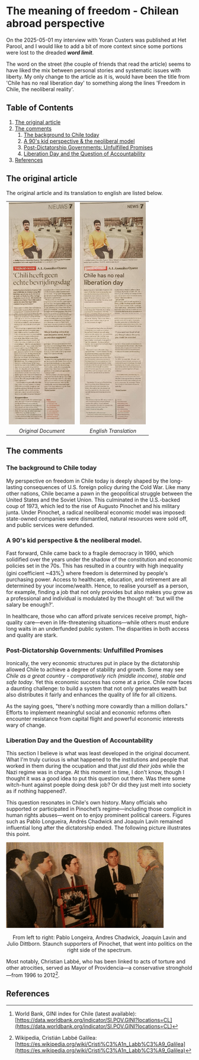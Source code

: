# The meaning of freedom - Chilean abroad perspective

On the 2025-05-01 my interview with Yoran Custers was published at Het Parool, and I would like to add a bit of more context since some portions were lost to the dreaded ***word limit***. 

The word on the street (the couple of friends that read the article) seems to have liked the mix between personal stories and systematic issues with liberty.
My only change to the article as it is, would have been the title from 'Chile has no real liberation day' to something along the lines 'Freedom in Chile, the neoliberal reality'.

## Table of Contents

1. [The original article](#the-original-article)
2. [The comments](#the-comments)
    1. [The background to Chile today](#the-background-to-chile-today)
    2. [A 90's kid perspective & the neoliberal model](#a-90s-kid-perspective--the-neoliberal-model)
    3. [Post-Dictatorship Governments: Unfulfilled Promises](#post-dictatorship-governments-unfulfilled-promises)
    4. [Liberation Day and the Question of Accountability](#liberation-day-and-the-question-of-accountability)
3. [References](#references)

## The original article

The original article and its translation to english are listed below. 

<table>
<tr>
<td style="width: 50%;"><img src="images/Original.jpg" alt="Original Document" style="height: 600px; width: auto; object-fit: contain;"></td>
<td style="width: 50%;"><img src="images/EnglishTranslation.jpg" alt="English Translation" style="height: 600px; width: auto; object-fit: contain;"></td>
</tr>
<tr>
<td align="center"><em>Original Document</em></td>
<td align="center"><em>English Translation</em></td>
</tr>
</table>

## The comments

### The background to Chile today

My perspective on freedom in Chile today is deeply shaped by the long-lasting consequences of U.S. foreign policy during the Cold War. Like many other nations, Chile became a pawn in the geopolitical struggle between the United States and the Soviet Union. This culminated in the U.S.-backed coup of 1973, which led to the rise of Augusto Pinochet and his military junta. Under Pinochet, a radical neoliberal economic model was imposed: state-owned companies were dismantled, natural resources were sold off, and public services were defunded.

### A 90's kid perspective & the neoliberal model.

Fast forward, Chile came back to a fragile democracy in 1990, which solidified over the years under the shadow of the constitution and economic policies set in the 70s. This has resulted in a country with high inequality (gini coefficient ~43%[^1]) where freedom is determined by people's purchasing power. Access to healthcare, education, and retirement are all determined by your income/wealth. Hence, to realise yourself as a person, for example, finding a job that not only provides but also makes you grow as a professional and individual is modulated by the thought of: 'but will the salary be enough?'.

In healthcare, those who can afford private services receive prompt, high-quality care—even in life-threatening situations—while others must endure long waits in an underfunded public system. The disparities in both access and quality are stark.

### Post-Dictatorship Governments: Unfulfilled Promises

Ironically, the very economic structures put in place by the dictatorship allowed Chile to achieve a degree of stability and growth. Some may see *Chile as a great country - comparatively rich (middle income), stable and safe today*. Yet this economic success has come at a price. Chile now faces a daunting challenge: to build a system that not only generates wealth but also distributes it fairly and enhances the quality of life for all citizens.

As the saying goes, "there's nothing more cowardly than a million dollars." Efforts to implement meaningful social and economic reforms often encounter resistance from capital flight and powerful economic interests wary of change.

### Liberation Day and the Question of Accountability

This section I believe is what was least developed in the original document. What I'm truly curious is what happened to the institutions and people that worked in them during the ocupation and that *just did their jobs* while the Nazi regime was in charge. At this moment in time, I don't know, though I thought it was a good idea to put this question out there. Was there some witch-hunt against poeple doing desk job? Or did they just melt into society as if nothing happened?.

This question resonates in Chile's own history. Many officials who supported or participated in Pinochet’s regime—including those complicit in human rights abuses—went on to enjoy prominent political careers. Figures such as Pablo Longueira, Andrés Chadwick and Joaquín Lavín remained influential long after the dictatorship ended. The following picture illustrates this point. 

![Pinochet supporters in politics](images/FotoConPinochet.png)
<p align="center"> From left to right: Pablo Longeira, Andres Chadwick, Joaquin Lavin and Julio Dittborn. Staunch supporters of Pinochet, that went into politics on the right side of the spectrum.
</p>

Most notably, Christian Labbé, who has been linked to acts of torture and other atrocities, served as Mayor of Providencia—a conservative stronghold—from 1996 to 2012[^2].

## References

[^1]: World Bank, GINI index for Chile (latest available): [https://data.worldbank.org/indicator/SI.POV.GINI?locations=CL](https://data.worldbank.org/indicator/SI.POV.GINI?locations=CL)

[^2]: Wikipedia, Cristián Labbé Galilea: [https://es.wikipedia.org/wiki/Cristi%C3%A1n_Labb%C3%A9_Galilea](https://es.wikipedia.org/wiki/Cristi%C3%A1n_Labb%C3%A9_Galilea)